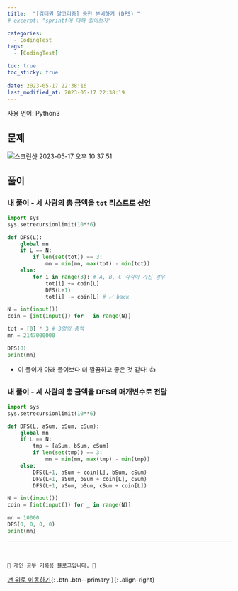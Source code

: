 ```yaml
---
title:  "[김태원 알고리즘] 동전 분배하기 (DFS) "
# excerpt: "sprintf에 대해 알아보자"

categories:
  - CodingTest
tags:
  - [CodingTest]

toc: true
toc_sticky: true
 
date: 2023-05-17 22:38:16
last_modified_at: 2023-05-17 22:38:19
---
```


사용 언어: Python3

## 문제
![스크린샷 2023-05-17 오후 10 37 51](https://github.com/minju412/restful-web-service/assets/59405576/6c8e6527-5229-4b6f-9a04-22966bf3586b)

## 풀이
### 내 풀이 - 세 사람의 총 금액을 `tot` 리스트로 선언
```py
import sys
sys.setrecursionlimit(10**6)

def DFS(L):
    global mn
    if L == N:
        if len(set(tot)) == 3:
            mn = min(mn, max(tot) - min(tot))
    else:
        for i in range(3): # A, B, C 각각이 가진 경우
            tot[i] += coin[L] 
            DFS(L+1)
            tot[i] -= coin[L] # ✅ back

N = int(input())
coin = [int(input()) for _ in range(N)]

tot = [0] * 3 # 3명의 총액
mn = 2147000000

DFS(0)
print(mn)
```
- 이 풀이가 아래 풀이보다 더 깔끔하고 좋은 것 같다! 👍




### 내 풀이 - 세 사람의 총 금액을 DFS의 매개변수로 전달
```py
import sys
sys.setrecursionlimit(10**6)

def DFS(L, aSum, bSum, cSum):
    global mn
    if L == N:
        tmp = [aSum, bSum, cSum]
        if len(set(tmp)) == 3:
            mn = min(mn, max(tmp) - min(tmp))
    else:
        DFS(L+1, aSum + coin[L], bSum, cSum)
        DFS(L+1, aSum, bSum + coin[L], cSum)
        DFS(L+1, aSum, bSum, cSum + coin[L])

N = int(input())
coin = [int(input()) for _ in range(N)]

mn = 10000
DFS(0, 0, 0, 0)
print(mn)
```






***
<br>


    💛 개인 공부 기록용 블로그입니다. 👻

[맨 위로 이동하기](#){: .btn .btn--primary }{: .align-right}